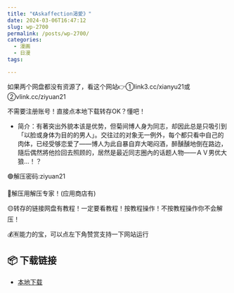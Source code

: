 ```yaml
---
title: "《Askaffection渴愛》"
date: 2024-03-06T16:47:12
slug: wp-2700
permalink: /posts/wp-2700/
categories:
  - 漫画
  - 日漫
tags:

---
```


如果两个网盘都没有资源了，看这个网站👉①link3.cc/xianyu21或②vlink.cc/ziyuan21

不需要注册账号！直接点本地下载转存OK？懂吧！

*   简介：有著突出外貌本该是优势，但菊间博人身为同志，却因此总是只吸引到「以脸或身体为目的的男人」。交往过的对象无一例外，每个都只看中自己的肉体，已经受够恋爱了——博人为此自暴自弃大喝闷酒，醉醺醺地倒在路边，隨后偶然將他捡回去照顾的，居然是最近同志圈內的话题人物——ＡＶ男优大狼…！？

🟢解压密码:ziyuan21

🔵解压用解压专家！(应用商店有)

🟡转存的链接网盘有教程！一定要看教程！按教程操作！不按教程操作你不会解压！

💰🈶能力的宝，可以点左下角赞赏支持一下网站运行

## 📦 下载链接
- [本地下载](https://blziyuan21.com/pay-download/2700?key=f9326f8b26&down_id=0)

